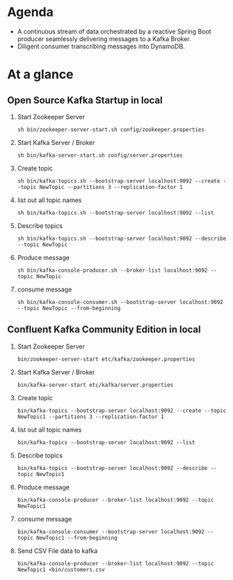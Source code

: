 # Agenda
- A continuous stream of data orchestrated by a reactive Spring Boot producer seamlessly delivering messages to a Kafka Broker. 
- Diligent consumer transcribing messages into DynamoDB.

# At a glance

## Open Source Kafka Startup in local
1. Start Zookeeper Server
   ```
   sh bin/zookeeper-server-start.sh config/zookeeper.properties
   ```

2. Start Kafka Server / Broker
   ```
   sh bin/kafka-server-start.sh config/server.properties
   ```
   
3. Create topic
   ```
   sh bin/kafka-topics.sh --bootstrap-server localhost:9092 --create --topic NewTopic --partitions 3 --replication-factor 1
   ```
   
4. list out all topic names
   ```
   sh bin/kafka-topics.sh --bootstrap-server localhost:9092 --list
   ```
   
5. Describe topics
   ```
   sh bin/kafka-topics.sh --bootstrap-server localhost:9092 --describe --topic NewTopic
   ```
   
6. Produce message
   ```
   sh bin/kafka-console-producer.sh --broker-list localhost:9092 --topic NewTopic
   ```
   
7. consume message
   ```
   sh bin/kafka-console-consumer.sh --bootstrap-server localhost:9092 --topic NewTopic --from-beginning
   ```
   
## Confluent Kafka Community Edition in local

1. Start Zookeeper Server
   ```
   bin/zookeeper-server-start etc/kafka/zookeeper.properties
   ```
   
2. Start Kafka Server / Broker
   ```
   bin/kafka-server-start etc/kafka/server.properties
   ```
   
3. Create topic
   ```
   bin/kafka-topics --bootstrap-server localhost:9092 --create --topic NewTopic1 --partitions 3 --replication-factor 1
   ```
   
4. list out all topic names
   ```
   bin/kafka-topics --bootstrap-server localhost:9092 --list
   ```
   
5. Describe topics
   ```
   bin/kafka-topics --bootstrap-server localhost:9092 --describe --topic NewTopic1
   ```
   
6. Produce message
   ```
   bin/kafka-console-producer --broker-list localhost:9092 --topic NewTopic1
   ```
   
7. consume message
   ```
   bin/kafka-console-consumer --bootstrap-server localhost:9092 --topic NewTopic1 --from-beginning 
   ```
   
8. Send CSV File data to kafka
   ```
   bin/kafka-console-producer --broker-list localhost:9092 --topic NewTopic1 <bin/customers.csv
   ```
   
